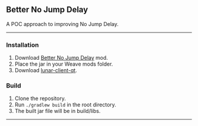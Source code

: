 ## Better No Jump Delay
A POC approach to improving No Jump Delay.

---

### Installation
1. Download [Better No Jump Delay](https://github.com/Syz66/BetterNoJumpDelay/releases/latest) mod.
2. Place the jar in your Weave mods folder.
3. Download [lunar-client-qt](https://github.com/Youded-byte/lunar-client-qt/releases/latest).

### Build
1. Clone the repository.
2. Run `./gradlew build` in the root directory.
3. The built jar file will be in build/libs.

---